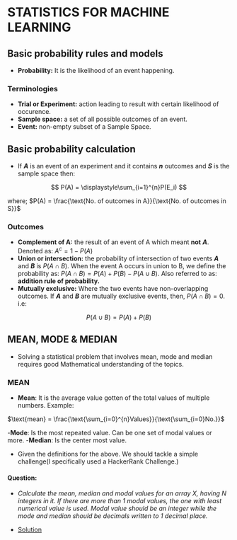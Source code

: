 # STATISTICS FOR MACHINE LEARNING

## Basic probability rules and models

- **Probability:** It is the likelihood of an event happening.

### Terminologies

- **Trial or Experiment:** action leading to result with certain likelihood of occurence.
- **Sample space:** a set of all possible outcomes of an event.
- **Event:** non-empty subset of a Sample Space.

## Basic probability calculation

- If ***A*** is an event of an experiment and it contains ***n*** outcomes and ***S*** is the sample space then:

$$
P(A) = \displaystyle\sum_{i=1}^{n}P(E_i)
$$

where;
$P(A) = \frac{\text{No. of outcomes in A}}{\text{No. of outcomes in S}}$

### Outcomes

- **Complement of A:**  the result of an event of A which meant **not** ***A***. Denoted as:
${A}^{c} = 1 - {P(A)}$
- **Union or intersection:** the probability of intersection of two events ***A*** and ***B*** is $P(A \cap B)$. When the event A occurs in union to B, we define the probability as: $P(A \cap B) = P(A) + P(B) - P(A \cup B)$. Also referred to as: **addition rule of probability.**
- **Mutually exclusive:** Where the two events have non-overlapping outcomes.  If ***A*** and ***B*** are mutually exclusive events, then, $P(A \cap B) = 0$. i.e:

$$
P(A \cup B) = P(A)  + P(B)
$$

## MEAN, MODE & MEDIAN

- Solving a statistical problem that involves mean, mode and median requires good Mathematical understanding of the topics.

### MEAN

- **Mean**: It is the average value gotten of the total values of multiple numbers. Example:

$\text{mean} = \frac{\text{\sum_{i=0}^{n}Values}}{\text{\sum_{i=0}No.}}$

-**Mode**: Is the most repeated value. Can be one set of modal values or more.
-**Median**: Is the center most value.

- Given the definitions for the above. We should tackle a simple challenge(I specifically used a HackerRank Challenge.)

#### Question:

- _Calculate the mean, median and modal values for an array X, having N integers in it. If there are more than 1 modal values, the one with least numerical value is used. Modal value should be an integer while the mode and median should be decimals written to 1 decimal place._

- [Solution](mean_median_mode.c)
